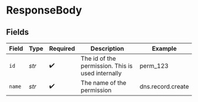 # ResponseBody


## Fields

| Field                                             | Type                                              | Required                                          | Description                                       | Example                                           |
| ------------------------------------------------- | ------------------------------------------------- | ------------------------------------------------- | ------------------------------------------------- | ------------------------------------------------- |
| `id`                                              | *str*                                             | :heavy_check_mark:                                | The id of the permission. This is used internally | perm_123                                          |
| `name`                                            | *str*                                             | :heavy_check_mark:                                | The name of the permission                        | dns.record.create                                 |